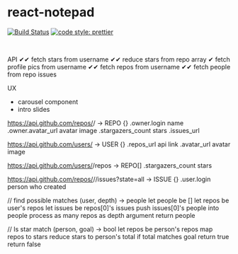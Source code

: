 # react-notepad
<p>
  <a href="https://travis-ci.org/Thomazella/star-pairs"><img src="https://img.shields.io/travis/Thomazella/star-pairs/master.svg?style=flat-square" alt="Build Status" /></a>
  <a href="https://github.com/prettier/prettier">
    <img alt="code style: prettier" src="https://img.shields.io/badge/code_style-prettier-ff69b4.svg?style=flat-square">
  </a>
</p>
<br/>

API
✔✔ fetch stars from username
  ✔✔ reduce stars from repo array
✔ fetch profile pics from username
✔✔ fetch repos from username
✔✔ fetch people from repo issues

UX
- carousel component
- intro slides

https://api.github.com/repos/<USER>/<REPO>
-> REPO {}
.owner.login name
.owner.avatar_url avatar image
.stargazers_count stars
.issues_url

https://api.github.com/users/<USER>
-> USER {}
.repos_url api link
.avatar_url avatar image

https://api.github.com/users/<USER>/repos
-> REPO[]
.stargazers_count stars

https://api.github.com/repos/<USER>/<REPO>/issues?state=all
-> ISSUE {}
.user.login person who created



// find possible matches
(user, depth) -> people
let people be []
let repos be user's repos
let issues be repos[0]'s issues
push issues[0]'s people into people
process as many repos as depth argument
return people

// Is star match
(person, goal) -> bool
let repos be person's repos
map repos to stars
reduce stars to person's total
if total matches goal return true
return false
